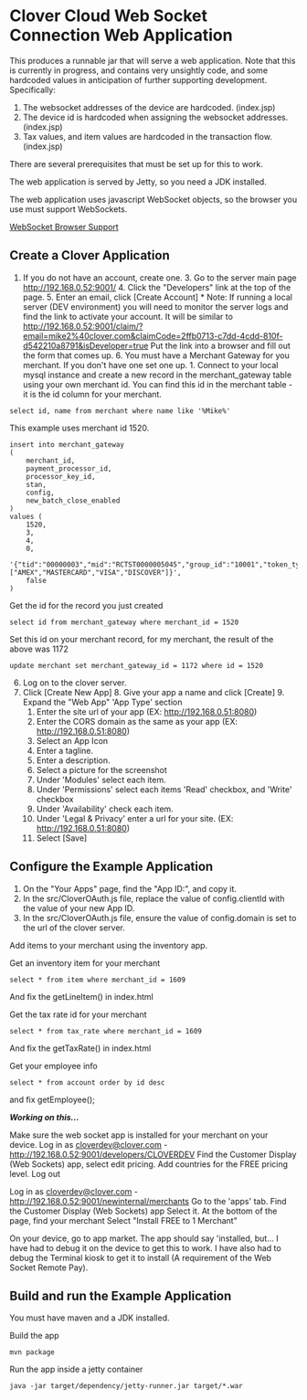Clover Cloud Web Socket Connection Web Application
====================================================
This produces a runnable jar that will serve a web application.  Note that this is currently in progress, and contains 
very unsightly code, and some hardcoded values in anticipation of further supporting development.  Specifically:

1.  The websocket addresses of the device are hardcoded. (index.jsp)
2.  The device id is hardcoded when assigning the websocket addresses. (index.jsp)
3.  Tax values, and item values are hardcoded in the transaction flow.  (index.jsp)



There are several prerequisites that must be set up for this to work.

The web application is served by Jetty, so you need a JDK installed.


The web application uses javascript WebSocket objects, so the browser you use must support WebSockets. 

[WebSocket Browser Support](http://caniuse.com/#feat=websockets)

## Create a Clover Application

1.  If you do not have an account, create one.
    3.  Go to the server main page http://192.168.0.52:9001/
    4.  Click the "Developers" link at the top of the page.
    5.  Enter an email, click [Create Account]
        *  Note:  If running a local server (DEV environment) you will need to monitor the server logs and find the link to 
        activate your account.  It will be similar to 
        http://192.168.0.52:9001/claim/?email=mike2%40clover.com&claimCode=2ffb0713-c7dd-4cdd-810f-d542210a8791&isDeveloper=true
        Put the link into a browser and fill out the form that comes up.
    6.  You must have a Merchant Gateway for you merchant.  If you don't have one set one up.
        1.  Connect to your local mysql instance and create a new record in the merchant_gateway table using your own 
        merchant id.  You can find this id in the merchant table - it is the id column for your merchant.  
```
select id, name from merchant where name like '%Mike%'
```

This example uses merchant id 1520.

```
insert into merchant_gateway 
(
	merchant_id, 
	payment_processor_id, 
	processor_key_id, 
	stan, 
	config, 
	new_batch_close_enabled
) 
values (
	1520,
	3,
	4,
	0,
	'{"tid":"00000003","mid":"RCTST0000005045","group_id":"10001","token_type":"1174","tcc":"12","supports_tipping":"true","supports_preauth":"true","supports_bulkcapture":"false","cardTypes":["AMEX","MASTERCARD","VISA","DISCOVER"]}',
	false
)
```
Get the id for the record you just created
```
select id from merchant_gateway where merchant_id = 1520
```
Set this id on your merchant record, for my merchant, the result of the above was 1172
```
update merchant set merchant_gateway_id = 1172 where id = 1520
```
6.  Log on to the clover server.
7.  Click [Create New App]
    8.  Give your app a name and click [Create]
    9.  Expand the "Web App" 'App Type' section
    1.  Enter the site url of your app (EX:  http://192.168.0.51:8080)
    2.  Enter the CORS domain as the same as your app (EX:  http://192.168.0.51:8080)
    3.  Select an App Icon
    4.  Enter a tagline.
    4.  Enter a description.
    6.  Select a picture for the screenshot
    7.  Under 'Modules' select each item.
    8.  Under 'Permissions' select each items 'Read' checkbox, and 'Write' checkbox
    9.  Under 'Availability' check each item.
    1.  Under 'Legal & Privacy' enter a url for your site. (EX:  http://192.168.0.51:8080)
    2.  Select [Save]
    
## Configure the Example Application    
    
1.  On the "Your Apps" page, find the "App ID:", and copy it.  
2.  In the src/CloverOAuth.js file, replace the value of config.clientId with the value of your new App ID.
2.  In the src/CloverOAuth.js file, ensure the value of config.domain is set to the url of the clover server.
        
Add items to your merchant using the inventory app.    

Get an inventory item for your merchant
```
select * from item where merchant_id = 1609
```
And fix the getLineItem() in index.html
    
Get the tax rate id for your merchant
```
select * from tax_rate where merchant_id = 1609
```
And fix the getTaxRate() in index.html

Get your employee info
```
select * from account order by id desc
```
and fix getEmployee();

***Working on this...***

Make sure the web socket app is installed for your merchant on your device.
Log in as cloverdev@clover.com - http://192.168.0.52:9001/developers/CLOVERDEV
Find the Customer Display (Web Sockets) app, select edit pricing.  Add countries for the FREE pricing level.
Log out

Log in as cloverdev@clover.com - http://192.168.0.52:9001/newinternal/merchants
Go to the 'apps' tab.
Find the Customer Display (Web Sockets) app
Select it.
At the bottom of the page, find your merchant
Select "Install FREE to 1 Merchant"

On your device, go to app market.
The app should say 'installed, but...
I have had to debug it on the device to get this to work.  I have also had to debug the Terminal kiosk 
to get it to install (A requirement of the Web Socket Remote Pay).

    
## Build and run the Example Application
    
You must have maven and a JDK installed.

Build the app
```
mvn package
```
Run the app inside a jetty container
```
java -jar target/dependency/jetty-runner.jar target/*.war
```